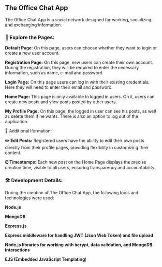 ## The Office Chat App

The Office Chat App is a social network designed for working, socializing and exchanging information.

### 🚀 Explore the Pages:

**Default Page:** On this page, users can choose whether they want to login or create a new user account.

**Registration Page:** On this page, new users can create their own account. During the registration, they will be required to enter the necessary information, such as name, e-mail and password.

**Login Page:** On this page users can log in with their existing credentials. Here they will need to enter their email and password.

**Home Page:** This page is only available to logged in users. On it, users can create new posts and view posts posted by other users.

**My Profile Page:** On this page, the logged in user can see his posts, as well as delete them if he wants. There is also an option to log out of the application.

🌈 Additional Iformation:

**✏️ Edit Posts:** Registered users have the ability to edit their own posts directly from their profile pages, providing flexibility in customizing their content.

**⏰ Timestamps:** Each new post on the Home Page displays the precise creation time, visible to all users, ensuring transparency and accountability.

### 🛠️ Development Details:

During the creation of The Office Chat App, the following tools and technologies were used:

**Node.js**

**MongoDB**

**Express.js**

**Express middleware for handling JWT (Json Web Token) and file upload**

**Node.js libraries for working with bcrypt, data validation, and MongoDB interactions**

**EJS (Embedded JavaScript Templating)**

